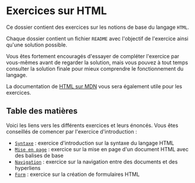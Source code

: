 # Exercices sur HTML

Ce dossier contient des exercices sur les notions de base du langage `HTML`.

Chaque dossier contient un fichier `README` avec l'objectif de l'exercice ainsi qu'une solution possible.

Vous êtes fortement encouragés d'essayer de compléter l'exercice par vous-mêmes avant de regarder la solution, mais vous pouvez à tout temps consulter la solution finale pour mieux comprendre le fonctionnement du langage.

La documentation de [HTML sur MDN](https://developer.mozilla.org/en-US/docs/Web/HTML) vous sera également utile pour les exercices.

## Table des matières

Voici les liens vers les différents exercices et leurs énoncés. Vous êtes conseillés de comencer par l'exercice d'introduction :

- [`Syntaxe`](./Syntaxe/README.MD) : exercice d'introduction sur la syntaxe du langage HTML
- [`Mise en page`](./Layout/README.MD) : exercice sur la mise en page d'un document HTML avec des balises de base
- [`Navigation`](./Nav/README.MD) : exercice sur la navigation entre des documents et des hyperliens
- [`Form`](./Form/README.MD) : exercice sur la création de formulaires HTML